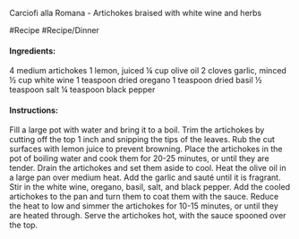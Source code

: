 Carciofi alla Romana - Artichokes braised with white wine and herbs

#Recipe 
#Recipe/Dinner 

#### Ingredients:
4 medium artichokes 
1 lemon, juiced
¼ cup olive oil 
2 cloves garlic, minced 
½ cup white wine
1 teaspoon dried oregano
1 teaspoon dried basil
½ teaspoon salt
¼ teaspoon black pepper 

#### Instructions: 
Fill a large pot with water and bring it to a boil. Trim the artichokes by cutting off the top 1 inch and snipping the tips of the leaves. Rub the cut surfaces with lemon juice to prevent browning. Place the artichokes in the pot of boiling water and cook them for 20-25 minutes, or until they are tender. Drain the artichokes and set them aside to cool. Heat the olive oil in a large pan over medium heat. Add the garlic and sauté until it is fragrant. Stir in the white wine, oregano, basil, salt, and black pepper. Add the cooled artichokes to the pan and turn them to coat them with the sauce. Reduce the heat to low and simmer the artichokes for 10-15 minutes, or until they are heated through. Serve the artichokes hot, with the sauce spooned over the top.